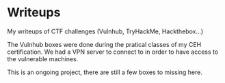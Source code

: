 # Writeups
My writeups of CTF challenges (Vulnhub, TryHackMe, Hackthebox...)

The Vulnhub boxes were done during the pratical classes of my CEH certification. We had a VPN server to connect to in order to have access to the vulnerable machines.

This is an ongoing project, there are still a few boxes to missing here. 